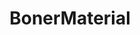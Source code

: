 ---
title: BonerMaterial
crosslinks:
- nsfw
- ThatPerfectAss
- whynotasource
- BustyPetite
- xessex
- nsfw_gifs
- SexyAss
- BustyNaturalPornstars
- WatchItForThePlot
- FreckledGirls
- Erotic_Galleries
- GillianBarnes
- GGwotTTS
- rosie_jones
- AccidentalRenaissance
- Alyssa_Arce
- RachelCook
- NSFWFunny
- Lucy_Vixen
- feet
---